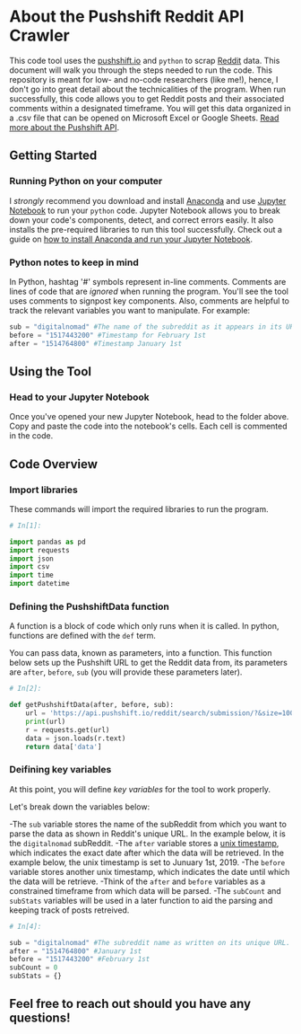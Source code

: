 # About the Pushshift Reddit API Crawler

This code tool uses the [pushshift.io](https://pushshift.io/) and `python` to scrap [Reddit](https://www.reddit.com/) data. This document will walk you through the steps needed to run the code. This repository is meant for low- and no-code researchers (like me!), hence, I don't go into great detail about the technicalities of the program. When run successfully, this code allows you to get Reddit posts and their associated comments within a designated timeframe. You will get this data organized in a .csv file that can be opened on Microsoft Excel or Google Sheets. [Read more about the Pushshift API](https://github.com/pushshift/api).

## Getting Started

### Running Python on your computer
I *strongly* recommend you download and install [Anaconda](https://www.anaconda.com/) and use [Jupyter Notebook](https://jupyter.org/) to run your `python` code. Jupyter Notebook allows you to break down your code's components, detect, and correct errors easily. It also installs the pre-required libraries to run this tool successfully. Check out a guide on [how to install Anaconda and run your Jupyter Notebook](https://sparkbyexamples.com/python/install-anaconda-jupyter-notebook/).

### Python notes to keep in mind
In Python, hashtag '#' symbols represent in-line comments. Comments are lines of code that are _ignored_ when running the program. You'll see the tool uses comments to signpost key components. Also, comments are helpful to track the relevant variables you want to manipulate. For example: 

```python
sub = "digitalnomad" #The name of the subreddit as it appears in its URL, in this case, https://www.reddit.com/r/digitalnomad/
before = "1517443200" #Timestamp for February 1st
after = "1514764800" #Timestamp January 1st
```

## Using the Tool

### Head to your Jupyter Notebook

Once you've opened your new Jupyter Notebook, head to the folder above. Copy and paste the code into the notebook's cells. Each cell is commented in the code. 

## Code Overview

### Import libraries

These commands will import the required libraries to run the program. 

```python
# In[1]:

import pandas as pd
import requests
import json
import csv
import time
import datetime
```

### Defining the PushshiftData function

A function is a block of code which only runs when it is called. In python, functions are defined with the `def` term.

You can pass data, known as parameters, into a function. This function below sets up the Pushshift URL to get the Reddit data from, its parameters are `after`, `before`, `sub` (you will provide these parameters later). 

```python
# In[2]:

def getPushshiftData(after, before, sub):
    url = 'https://api.pushshift.io/reddit/search/submission/?&size=1000&after='+str(after)+'&before='+str(before)+'&subreddit='+str(sub)
    print(url)
    r = requests.get(url)
    data = json.loads(r.text)
    return data['data']
```
### Deifining key variables 

At this point, you will define _key variables_ for the tool to work properly. 

Let's break down the variables below:

-The `sub` variable stores the name of the subReddit from which you want to parse the data as shown in Reddit's unique URL. In the example below, it is the `digitalnomad` subReddit. 
-The `after` variable stores a [unix timestamp](https://www.unixtimestamp.com/), which indicates the exact date after which the data will be retrieved. In the example below, the unix timestamp is set to Junuary 1st, 2019.
-The `before` variable stores another unix timestamp, which indicates the date until which the data will be retrieve. 
-Think of the `after` and `before` variables as a constrained timeframe from which data will be parsed. 
-The `subCount` and `subStats` variables will be used in a later function to aid the parsing and keeping track of posts retreived. 

```python
# In[4]:

sub = "digitalnomad" #The subreddit name as written on its unique URL. For example: https://www.reddit.com/r/digitalnomad
after = "1514764800" #January 1st
before = "1517443200" #February 1st
subCount = 0
subStats = {}
```
## Feel free to reach out should you have any questions!